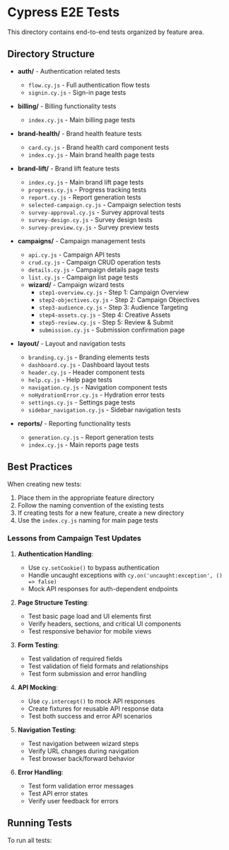 # Cypress E2E Tests

This directory contains end-to-end tests organized by feature area.

## Directory Structure

- **auth/** - Authentication related tests
  - `flow.cy.js` - Full authentication flow tests
  - `signin.cy.js` - Sign-in page tests

- **billing/** - Billing functionality tests
  - `index.cy.js` - Main billing page tests

- **brand-health/** - Brand health feature tests
  - `card.cy.js` - Brand health card component tests
  - `index.cy.js` - Main brand health page tests

- **brand-lift/** - Brand lift feature tests
  - `index.cy.js` - Main brand lift page tests
  - `progress.cy.js` - Progress tracking tests
  - `report.cy.js` - Report generation tests
  - `selected-campaign.cy.js` - Campaign selection tests
  - `survey-approval.cy.js` - Survey approval tests
  - `survey-design.cy.js` - Survey design tests
  - `survey-preview.cy.js` - Survey preview tests

- **campaigns/** - Campaign management tests
  - `api.cy.js` - Campaign API tests
  - `crud.cy.js` - Campaign CRUD operation tests
  - `details.cy.js` - Campaign details page tests
  - `list.cy.js` - Campaign list page tests
  - **wizard/** - Campaign wizard tests
    - `step1-overview.cy.js` - Step 1: Campaign Overview
    - `step2-objectives.cy.js` - Step 2: Campaign Objectives
    - `step3-audience.cy.js` - Step 3: Audience Targeting
    - `step4-assets.cy.js` - Step 4: Creative Assets
    - `step5-review.cy.js` - Step 5: Review & Submit
    - `submission.cy.js` - Submission confirmation page

- **layout/** - Layout and navigation tests
  - `branding.cy.js` - Branding elements tests
  - `dashboard.cy.js` - Dashboard layout tests
  - `header.cy.js` - Header component tests
  - `help.cy.js` - Help page tests
  - `navigation.cy.js` - Navigation component tests
  - `noHydrationError.cy.js` - Hydration error tests
  - `settings.cy.js` - Settings page tests
  - `sidebar_navigation.cy.js` - Sidebar navigation tests

- **reports/** - Reporting functionality tests
  - `generation.cy.js` - Report generation tests
  - `index.cy.js` - Main reports page tests

## Best Practices

When creating new tests:
1. Place them in the appropriate feature directory
2. Follow the naming convention of the existing tests
3. If creating tests for a new feature, create a new directory
4. Use the `index.cy.js` naming for main page tests

### Lessons from Campaign Test Updates

1. **Authentication Handling**:
   - Use `cy.setCookie()` to bypass authentication
   - Handle uncaught exceptions with `cy.on('uncaught:exception', () => false)`
   - Mock API responses for auth-dependent endpoints

2. **Page Structure Testing**:
   - Test basic page load and UI elements first
   - Verify headers, sections, and critical UI components
   - Test responsive behavior for mobile views

3. **Form Testing**:
   - Test validation of required fields
   - Test validation of field formats and relationships
   - Test form submission and error handling

4. **API Mocking**:
   - Use `cy.intercept()` to mock API responses
   - Create fixtures for reusable API response data
   - Test both success and error API scenarios

5. **Navigation Testing**:
   - Test navigation between wizard steps
   - Verify URL changes during navigation
   - Test browser back/forward behavior

6. **Error Handling**:
   - Test form validation error messages
   - Test API error states
   - Verify user feedback for errors

## Running Tests

To run all tests:
```